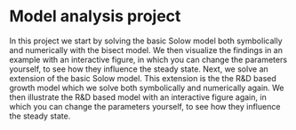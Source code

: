 # Model analysis project

In this project we start by solving the basic Solow model both symbolically and numerically with the bisect model. We then visualize the findings in an example with an interactive figure, in which you can change the parameters yourself, to see how they influence the steady state. Next, we solve an extension of the basic Solow model. This extension is the the R&D based growth model which we solve both symbolically and numerically again. We then illustrate the R&D based model with an interactive figure again, in which you can change the parameters yourself, to see how they influence the steady state.
